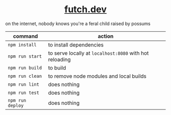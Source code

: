 <h1 align="center">
  <a href="https://www.futch.dev">futch.dev</a>
</h1>

on the internet, nobody knows you're a feral child raised by possums

| command           | action                                                  |
| ----------------- | ------------------------------------------------------- |
| `npm install`     | to install dependencies                                 |
| `npm run start`   | to serve locally at `localhost:8080` with hot reloading |
| `npm run build`   | to build                                                |
| `npm run clean`   | to remove node modules and local builds                 |
| `npm run lint`    | does nothing                                            |
| `npm run test`    | does nothing                                            |
| `npm run deploy`  | does nothing                                            |

[//]: # "TODO: make new favicon"
[//]: # "TODO: write deploy command"
[//]: # "TODO: add lint command"
[//]: # "TODO: add tests to validate accessibility, spelling, and other required features"
